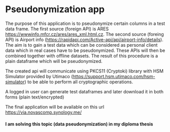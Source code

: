 # Pseudonymization app
The purpose of this application is to pseudonymize certain columns in a test data frame. The first source (foreign API) is ARES https://wwwinfo.mfcr.cz/ares/ares_xml.html.cz. The second source (foreing API) is Airport info (https://rapidapi.com/Active-api/api/airport-info/details). The aim is to gain a test data which can be considered as personal client data which in real cases have to be pseudonymized. These APIs will then be combined together with offline datasets. The result of this procedure is a plain dataframe which will be pseudonymized.

The created api will communicate using PKCS11 (Cryptoki) library with HSM Simulator provided by Utimaco (https://support.hsm.utimaco.com/hsm-simulator) to be able to perform all cryptographic operations.

A logged in user can generate test dataframes and later download it in both forms (plain text/encrypted)

The final application will be available on this url https://via.novascomp.synology.me/

#### I am solving this topic (data pseudonymization) in my diploma thesis
